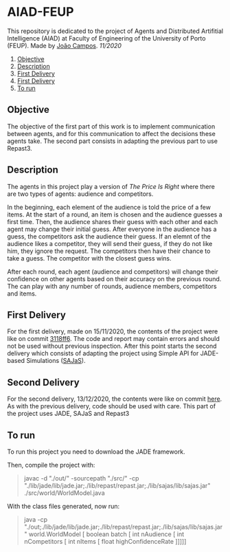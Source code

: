 # AIAD-FEUP

This repository is dedicated to the project of Agents and Distributed Artifitial Intelligence (AIAD) at Faculty of Engineering of the University of Porto (FEUP).
Made by [João Campos](https://github.com/Pastilhas). *11/2020* 

1. [Objective](#objective)
2. [Description](#description)
3. [First Delivery](#first-delivery)
3. [First Delivery](#second-delivery)
4. [To run](#to-run)

## Objective
The objective of the first part of this work is to implement communication between agents, and for this communication to affect the decisions these agents take. The second part consists in adapting the previous part to use Repast3.

## Description
The agents in this project play a version of *The Price Is Right* where there are two types of agents: audience and competitors.

In the beginning, each element of the audience is told the price of a few items. At the start of a round, an item is chosen and the audience guesses a first time.
Then, the audience shares their guess with each other and each agent may change their initial guess. After everyone in the audience has a guess, 
the competitors ask the audience their guess. If an elemnt of the audience likes a competitor, they will send their guess, if they do not like him, they ignore the request.
The competitors then have their chance to take a guess. The competitor with the closest guess wins.

After each round, each agent (audience and competitors) will change their confidence on other agents based on their accuracy on the previous round.
The can play with any number of rounds, audience members, competitors and items.

## First Delivery
For the first delivery, made on 15/11/2020, the contents of the project were like on commit [3118ff6](https://github.com/Pastilhas/AIAD-FEUP/commit/3118ff611fef95e0babf14fea256b1fc7a4ceeb4). The code and report may contain errors and should not be used without previous inspection. 
After this point starts the second delivery which consists of adapting the project using Simple API for JADE-based Simulations ([SAJaS](https://web.fe.up.pt/~hlc/doku.php?id=sajas)).

## Second Delivery
For the second delivery, 13/12/2020, the contents were like on commit [here](https://www.youtube.com/watch?v=oHg5SJYRHA0). As with the previous delivery, code should be used with care. This part of the project uses JADE, SAJaS and Repast3

## To run
To run this project you need to download the JADE framework.

Then, compile the project with:
    
>javac -d "./out/" -sourcepath "./src/" -cp "./lib/jade/lib/jade.jar;./lib/repast/repast.jar;./lib/sajas/lib/sajas.jar" ./src/world/WorldModel.java

With the class files generated, now run:
    
>java -cp "./out;./lib/jade/lib/jade.jar;./lib/repast/repast.jar;./lib/sajas/lib/sajas.jar" world.WorldModel [ boolean batch [ int nAudience [ int nCompetitors [ int nItems [ float highConfidenceRate ]]]]] 
